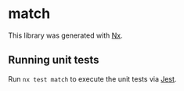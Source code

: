 # match

This library was generated with [Nx](https://nx.dev).





## Running unit tests

Run `nx test match` to execute the unit tests via [Jest](https://jestjs.io).


